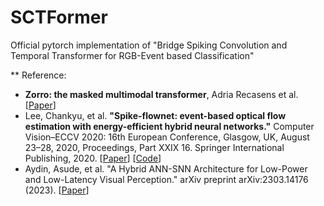 # SCTFormer
Official pytorch implementation of "Bridge Spiking Convolution and Temporal Transformer for RGB-Event based Classification"



** Reference: 
* **Zorro: the masked multimodal transformer**, Adria Recasens et al. [[Paper](https://arxiv.org/pdf/2301.09595.pdf)] 
* Lee, Chankyu, et al. **"Spike-flownet: event-based optical flow estimation with energy-efficient hybrid neural networks."** Computer Vision–ECCV 2020: 16th European Conference, Glasgow, UK, August 23–28, 2020, Proceedings, Part XXIX 16. Springer International Publishing, 2020. 
[[Paper](https://www.ecva.net/papers/eccv_2020/papers_ECCV/papers/123740358.pdf)] 
[[Code](https://github.com/chan8972/Spike-FlowNet)]
* Aydin, Asude, et al. "A Hybrid ANN-SNN Architecture for Low-Power and Low-Latency Visual Perception." arXiv preprint arXiv:2303.14176 (2023). 
[[Paper](https://arxiv.org/pdf/2303.14176.pdf)]


